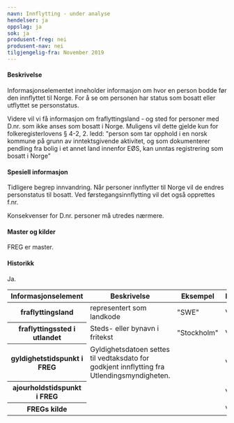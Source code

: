 ```yaml
---
navn: Innflytting - under analyse
hendelser: ja
oppslag: ja
sok: ja
produsent-freg: nei
produsent-nav: nei
tilgjengelig-fra: November 2019
---
```


#### Beskrivelse

Informasjonselementet inneholder informasjon om hvor en person bodde før den innflyttet til Norge. For å se om personen har status som bosatt eller utflyttet se personstatus. 

Videre vil vi få informasjon om fraflyttingsland - og sted for personer med D.nr. som ikke anses som bosatt i Norge. Muligens vil dette gjelde kun for folkeregisterlovens § 4-2, 2. ledd: "person som tar opphold i en norsk kommune på grunn av inntektsgivende aktivitet, og som dokumenterer pendling fra bolig i et annet land innenfor EØS, kan unntas registrering som bosatt i Norge"

#### Spesiell informasjon

Tidligere begrep innvandring.
Når personer innflytter til Norge vil de endres personstatus til bosatt.
Ved førstegangsinnflytting vil det også opprettes f.nr.

Konsekvenser for D.nr. personer må utredes nærmere.

#### Master og kilder

FREG er master.

#### Historikk

Ja.

<table class="table">
  <thead>
    <tr>
      <th>Informasjonselement</th>
      <th>Beskrivelse</th>
      <th>Eksempel</th>
      <th>Kompletthet</th>
      <th>Kvalitet</th>
    </tr>
  </thead>
  
  <tbody>
    <tr>
      <th scope="row">fraflyttingsland</th>
      <td>representert som landkode</td>
      <td>"SWE"</td>
      <td>Valgfri</td>
      <td></td>
    </tr>
    <tr>
      <th scope="row">fraflyttingssted i utlandet</th>
      <td>Steds- eller bynavn i fritekst</td>
      <td>"Stockholm"</td>
      <td>Valgfri</td>
      <td></td>
    </tr>
    <tr>
      <th scope="row">gyldighetstidspunkt i FREG</th>
      <td>Gyldighetsdatoen settes til vedtaksdato for godkjent innflytting fra Utlendingsmyndigheten.</td>
      <td></td>
      <td>Valgfri</td>
      <td></td>
    </tr>
      <tr>
      <th scope="row">ajourholdstidspunkt i FREG</th>
      <td></td>
      <td></td>
      <td>Valgfri</td>
      <td></td>
    </tr>
    <tr>
      <th scope="row">FREGs kilde</th>
      <td></td>
      <td></td>
      <td>Valgfri</td>
      <td></td>
    </tr>
   </tbody>
</table>

